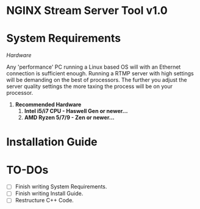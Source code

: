 # NGINX Stream Server Tool v1.0

# System Requirements

*Hardware*

Any 'performance' PC running a Linux based OS will with an Ethernet connection is sufficient enough.
Running a RTMP server with high settings will be demanding on the best of processors. The further you
adjust the server quality settings the more taxing the process will be on your processor.

1. **Recommended Hardware**
     1. **Intel i5/i7 CPU - Haswell Gen or newer...**
     1. **AMD Ryzen 5/7/9 - Zen or newer...**



# Installation Guide


# TO-DOs
- [ ] Finish writing System Requirements.
- [ ] Finish writing Install Guide.
- [ ] Restructure C++ Code.

